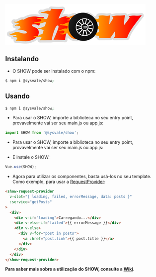 ![SHOW logo](/assets/show-logo.webp)
## Instalando

- O SHOW pode ser instalado com o npm:
```bash
$ npm i @sysvale/show;
```

## Usando


```bash
$ npm i @sysvale/show;
```

- Para usar o SHOW, importe a biblioteca no seu entry point, provavelmente vai ser seu main.js ou app.js:
```js
import SHOW from '@sysvale/show';
```

- Para usar o SHOW, importe a biblioteca no seu entry point, provavelmente vai ser seu main.js ou app.js:

- E instale o SHOW:
```js
Vue.use(SHOW);
```

- Agora para utilizar os componentes, basta usá-los no seu template. Como exemplo, para usar a 
[RequestProvider]():
```html
<show-request-provider
  v-slot="{ loading, failed, errorMessage, data: posts }"
  :service="getPosts"
>
  <div>
    <div v-if="loading">Carregando...</div>
    <div v-else-if="failed">{{ errorMessage }}</div>
    <div v-else>
      <div v-for="post in posts">
        <a :href="post.link">{{ post.title }}</a>
      </div>
    </div>
  </div>
</show-request-provider>
```

**Para saber mais sobre a utilização do SHOW, consulte a [Wiki](https://github.com/Sysvale/sys-hand-on-wheel/wiki)**.
